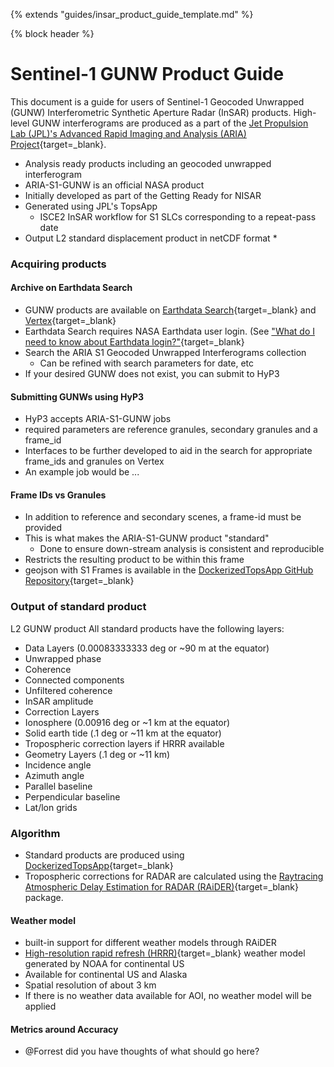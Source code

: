 {% extends "guides/insar_product_guide_template.md" %}

{% block header %}
# Sentinel-1 GUNW Product Guide

This document is a guide for users of Sentinel-1 Geocoded Unwrapped (GUNW) Interferometric Synthetic Aperture Radar (InSAR) products.  High-level GUNW interferograms are produced as a part of the [Jet Propulsion Lab (JPL)'s Advanced Rapid Imaging and Analysis (ARIA) Project](https://aria.jpl.nasa.gov/){target=_blank}. 
* Analysis ready products including an geocoded unwrapped interferogram
* ARIA-S1-GUNW is an official NASA product
* Initially developed as part of the Getting Ready for NISAR 
* Generated using JPL's TopsApp
  * ISCE2 InSAR workflow for S1 SLCs corresponding to a repeat-pass date
* Output L2 standard displacement product in netCDF format
  * 

### Acquiring products

#### Archive on Earthdata Search
* GUNW products are available on [Earthdata Search](https://search.earthdata.nasa.gov/search){target=_blank} and [Vertex](https://search.asf.alaska.edu/#/?dataset=SENTINEL-1%20INTERFEROGRAM%20(BETA)){target=_blank}
* Earthdata Search requires NASA Earthdata user login. (See ["What do I need to know about Earthdata login?"](https://urs.earthdata.nasa.gov/documentation/what_do_i_need_to_know#:~:text=Simply%2C%20go%20to%20http%3A%2F%2F,of%20data%20user%20you%20are){target=_blank}
* Search the ARIA S1 Geocoded Unwrapped Interferograms collection
  * Can be refined with search parameters for date, etc
* If your desired GUNW does not exist, you can submit to HyP3

#### Submitting GUNWs using HyP3
* HyP3 accepts ARIA-S1-GUNW jobs
* required parameters are reference granules, secondary granules and a frame_id
* Interfaces to be further developed to aid in the search for appropriate frame_ids and granules on Vertex
* An example job would be ...


#### Frame IDs vs Granules
* In addition to reference and secondary scenes, a frame-id must be provided
* This is what makes the ARIA-S1-GUNW product "standard"
  * Done to ensure down-stream analysis is consistent and reproducible
* Restricts the resulting product to be within this frame
* geojson with S1 Frames is available in the [DockerizedTopsApp GitHub Repository](https://github.com/ACCESS-Cloud-Based-InSAR/DockerizedTopsApp/blob/dev/isce2_topsapp/data/s1_frames_latitude_aligned.geojson.zip){target=_blank}

### Output of standard product
L2 GUNW product 
All standard products have the following layers:

* Data Layers (0.00083333333 deg or ~90 m at the equator)
* Unwrapped phase
* Coherence
* Connected components
* Unfiltered coherence 
* InSAR amplitude
* Correction Layers
* Ionosphere (0.00916 deg or ~1 km at the equator) 
* Solid earth tide (.1 deg or ~11 km at the equator) 
* Tropospheric correction layers if HRRR available 
* Geometry Layers (.1 deg or ~11 km)
* Incidence angle
* Azimuth angle
* Parallel baseline
* Perpendicular baseline
* Lat/lon grids

### Algorithm
* Standard products are produced using [DockerizedTopsApp](https://github.com/ACCESS-Cloud-Based-InSAR/DockerizedTopsApp){target=_blank}
* Tropospheric corrections for RADAR are calculated using the [Raytracing Atmospheric Delay Estimation for RADAR (RAiDER)](https://github.com/dbekaert/RAiDER){target=_blank} package. 

#### Weather model
* built-in support for different weather models through RAiDER
* [High-resolution rapid refresh (HRRR)](https://rapidrefresh.noaa.gov/hrrr/){target=_blank} weather model generated by NOAA for continental US
* Available for continental US and Alaska
* Spatial resolution of about 3 km
* If there is no weather data available for AOI, no weather model will be applied

#### Metrics around Accuracy
* @Forrest did you have thoughts of what should go here? 